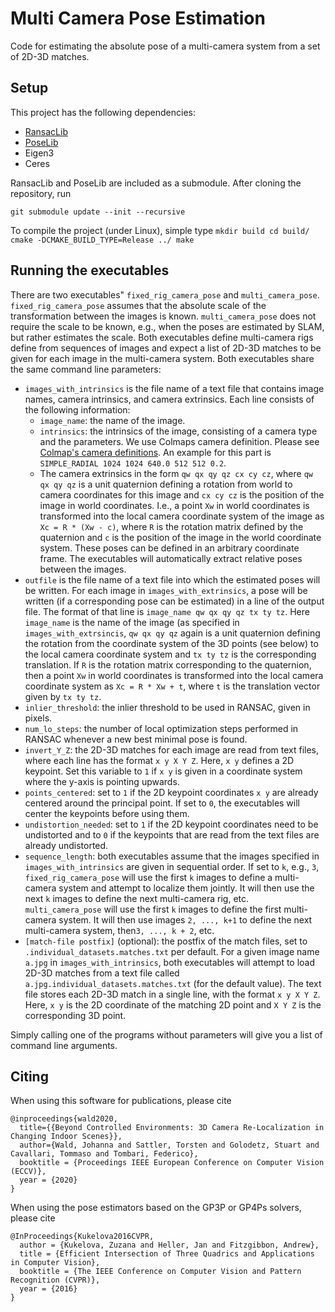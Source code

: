 # Multi Camera Pose Estimation
Code for estimating the absolute pose of a multi-camera system from a set of 2D-3D matches.

## Setup
This project has the following dependencies:
* [RansacLib](https://github.com/tsattler/RansacLib)
* [PoseLib](https://github.com/vlarsson/PoseLib)
* Eigen3
* Ceres

RansacLib and PoseLib are included as a submodule. After cloning the repository, run
```
git submodule update --init --recursive
```

To compile the project (under Linux), simple type
``
mkdir build
cd build/
cmake -DCMAKE_BUILD_TYPE=Release ../
make
``

## Running the executables
There are two executables" `fixed_rig_camera_pose` and `multi_camera_pose`. 
`fixed_rig_camera_pose` assumes that the absolute scale of the transformation between the images is known. 
`multi_camera_pose` does not require the scale to be known, e.g., when the poses are estimated by SLAM, but rather 
estimates the scale. Both executables define multi-camera rigs define from sequences of images and expect a list of 2D-3D 
matches to be given for each image in the multi-camera system. Both executables share the same command line parameters:
* `images_with_intrinsics` is the file name of a text file that contains image names, camera intrinsics, and camera extrinsics. Each line consists of the following information:
  * `image_name`: the name of the image.
  * `intrinsics`: the intrinsics of the image, consisting of a camera type and the parameters. We use Colmaps camera definition. Please see [Colmap's camera definitions](https://colmap.github.io/cameras.html). An example for this part is `SIMPLE_RADIAL 1024 1024 640.0 512 512 0.2`. 
  * The camera extrinsics in the form `qw qx qy qz cx cy cz`, where `qw qx qy qz` is a unit quaternion defining a rotation from world to camera coordinates for this image and `cx cy cz` is the position of the image in world coordinates. I.e., a point `Xw` in world coordinates is transformed into the local camera coordinate system of the image as `Xc = R * (Xw - c)`, where `R` is the rotation matrix defined by the quaternion and `c` is the position of the image in the world coordinate system. These poses can be defined in an arbitrary coordinate frame. The executables will automatically extract relative poses between the images.
* `outfile` is the file name of a text file into which the estimated poses will be written. For each image in `images_with_extrinsics`, a pose will be written (if a corresponding pose can be estimated) in a line of the output file. The format of that line is `image_name qw qx qy qz tx ty tz`. Here `image_name` is the name of the image (as specified in `images_with_extrsincis`, `qw qx qy qz` again is a unit quaternion defining the rotation from the coordinate system of the 3D points (see below) to the local camera coordinate system and `tx ty tz` is the corresponding translation. If `R` is the rotation matrix corresponding to the quaternion, then a point `Xw` in world coordinates is transformed into the local camera coordinate system as `Xc = R * Xw + t`, where `t` is the translation vector given by `tx ty tz`.
* `inlier_threshold`: the inlier threshold to be used in RANSAC, given in pixels.
* `num_lo_steps`: the number of local optimization steps performed in RANSAC whenever a new best minimal pose is found.
* `invert_Y_Z`: the 2D-3D matches for each image are read from text files, where each line has the format `x y X Y Z`. Here, `x y` defines a 2D keypoint. Set this variable to `1` if `x y` is given in a coordinate system where the y-axis is pointing upwards.
* `points_centered`: set to `1` if the 2D keypoint coordinates `x y` are already centered around the principal point. If set to `0`, the executables will center the keypoints before using them.
* `undistortion_needed`: set to `1` if the 2D keypoint coordinates need to be undistorted and to `0` if the keypoints that are read from the text files are already undistorted.
* `sequence_length`: both executables assume that the images specified in `images_with_intrinsics` are given in sequential order. If set to `k`, e.g., `3`, `fixed_rig_camera_pose` will use the first `k` images to define a multi-camera system and attempt to localize them jointly. It will then use the next `k` images to define the next multi-camera rig, etc. `multi_camera_pose` will use the first `k` images to define the first multi-camera system. It will then use images `2, ..., k+1` to define the next multi-camera system, then`3, ..., k + 2`, etc.
* `[match-file postfix]` (optional): the postfix of the match files, set to `.individual_datasets.matches.txt` per default. For a given image name `a.jpg` in `images_with_intrinsics`, both executables will attempt to load 2D-3D matches from a text file called `a.jpg.individual_datasets.matches.txt` (for the default value). The text file stores each 2D-3D match in a single line, with the format `x y X Y Z`. Here, `x y` is the 2D coordinate of the matching 2D point and `X Y Z` is the corresponding 3D point.

Simply calling one of the programs without parameters will give you a list of command line arguments.

## Citing
When using this software for publications, please cite
```
@inproceedings{wald2020,
  title={{Beyond Controlled Environments: 3D Camera Re-Localization in Changing Indoor Scenes}},
  author={Wald, Johanna and Sattler, Torsten and Golodetz, Stuart and Cavallari, Tommaso and Tombari, Federico},
  booktitle = {Proceedings IEEE European Conference on Computer Vision (ECCV)},
  year = {2020}
}
```

When using the pose estimators based on the GP3P or GP4Ps solvers, please cite
```
@InProceedings{Kukelova2016CVPR,
  author = {Kukelova, Zuzana and Heller, Jan and Fitzgibbon, Andrew},
  title = {Efficient Intersection of Three Quadrics and Applications in Computer Vision},
  booktitle = {The IEEE Conference on Computer Vision and Pattern Recognition (CVPR)},
  year = {2016}
}
```
